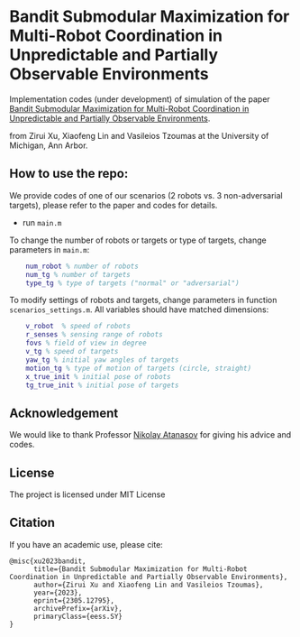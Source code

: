# Bandit Submodular Maximization for Multi-Robot Coordination in Unpredictable and Partially Observable Environments

Implementation codes (under development) of simulation of the paper [Bandit Submodular Maximization for Multi-Robot Coordination in Unpredictable and Partially Observable Environments](https://arxiv.org/abs/2305.12795).

from Zirui Xu, Xiaofeng Lin and Vasileios Tzoumas at the University of Michigan, Ann Arbor.

## How to use the repo:
We provide codes of one of our scenarios (2 robots vs. 3 non-adversarial targets), please refer to the paper and codes for details.
- run ```main.m``` 


To change the number of robots or targets or type of targets, change parameters in ```main.m```:
```matlab
    num_robot % number of robots
    num_tg % number of targets
    type_tg % type of targets ("normal" or "adversarial")
```

To modify settings of robots and targets, change parameters in function ``` scenarios_settings.m```. All variables should have matched dimensions:
```matlab
    v_robot  % speed of robots
    r_senses % sensing range of robots
    fovs % field of view in degree
    v_tg % speed of targets
    yaw_tg % initial yaw angles of targets
    motion_tg % type of motion of targets (circle, straight)
    x_true_init % initial pose of robots
    tg_true_init % initial pose of targets
```


## Acknowledgement
We would like to thank Professor [Nikolay Atanasov](https://natanaso.github.io/) for giving his advice and codes.
## License
The project is licensed under MIT License

## Citation
If you have an academic use, please cite:

```
@misc{xu2023bandit,
      title={Bandit Submodular Maximization for Multi-Robot Coordination in Unpredictable and Partially Observable Environments}, 
      author={Zirui Xu and Xiaofeng Lin and Vasileios Tzoumas},
      year={2023},
      eprint={2305.12795},
      archivePrefix={arXiv},
      primaryClass={eess.SY}
}
```